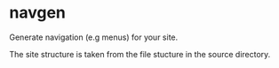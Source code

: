 navgen
=====

Generate navigation (e.g menus) for your site.

The site structure is taken from the file stucture in the 
source directory.